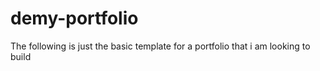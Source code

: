 # demy-portfolio

The following is just the basic template for a portfolio that i am looking to build